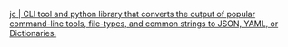 [jc | CLI tool and python library that converts the output of popular command-line tools, file-types, and common strings to JSON, YAML, or Dictionaries. ](https://kellyjonbrazil.github.io/jc/)
